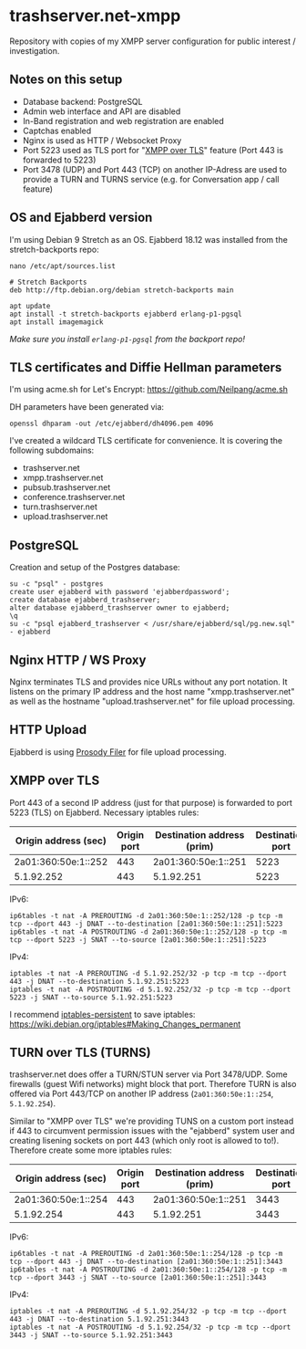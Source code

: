 # trashserver.net-xmpp
Repository with copies of my XMPP server configuration for public interest / investigation.

## Notes on this setup

* Database backend: PostgreSQL
* Admin web interface and API are disabled
* In-Band registration and web registration are enabled
* Captchas enabled
* Nginx is used as HTTP / Websocket Proxy
* Port 5223 used as TLS port for "[XMPP over TLS](https://xmpp.org/extensions/xep-0368.html)" feature (Port 443 is forwarded to 5223)
* Port 3478 (UDP) and Port 443 (TCP) on another IP-Adress are used to provide a TURN and TURNS service (e.g. for Conversation app / call feature)


## OS and Ejabberd version

I'm using Debian 9 Stretch as an OS. Ejabberd 18.12 was installed from the stretch-backports repo:

```
nano /etc/apt/sources.list
```

```
# Stretch Backports
deb http://ftp.debian.org/debian stretch-backports main
```

```
apt update
apt install -t stretch-backports ejabberd erlang-p1-pgsql
apt install imagemagick
```

*Make sure you install ```erlang-p1-pgsql``` from the backport repo!*


## TLS certificates and Diffie Hellman parameters

I'm using acme.sh for Let's Encrypt: https://github.com/Neilpang/acme.sh

DH parameters have been generated via:

```
openssl dhparam -out /etc/ejabberd/dh4096.pem 4096
```

I've created a wildcard TLS certificate for convenience. It is covering the following subdomains:

* trashserver.net
* xmpp.trashserver.net
* pubsub.trashserver.net
* conference.trashserver.net
* turn.trashserver.net
* upload.trashserver.net


## PostgreSQL

Creation and setup of the Postgres database:

```
su -c "psql" - postgres
create user ejabberd with password 'ejabberdpassword';
create database ejabberd_trashserver;
alter database ejabberd_trashserver owner to ejabberd;
\q
su -c "psql ejabberd_trashserver < /usr/share/ejabberd/sql/pg.new.sql" - ejabberd
```


## Nginx HTTP / WS Proxy

Nginx terminates TLS and provides nice URLs without any port notation. It listens on the primary IP address and the host name "xmpp.trashserver.net" as well as the hostname "upload.trashserver.net" for file upload processing.


## HTTP Upload

Ejabberd is using [Prosody Filer](https://github.com/ThomasLeister/prosody-filer) for file upload processing.


## XMPP over TLS

Port 443 of a second IP address (just for that purpose) is forwarded to port 5223 (TLS) on Ejabberd. Necessary iptables rules:

| Origin address (sec)  | Origin port   | Destination address (prim)    | Destination port  |
|-----------------------|---------------|-------------------------------|-------------------|
| 2a01:360:50e:1::252   | 443           | 2a01:360:50e:1::251           | 5223              |
| 5.1.92.252            | 443           | 5.1.92.251                    | 5223              |

IPv6:
```
ip6tables -t nat -A PREROUTING -d 2a01:360:50e:1::252/128 -p tcp -m tcp --dport 443 -j DNAT --to-destination [2a01:360:50e:1::251]:5223
ip6tables -t nat -A POSTROUTING -d 2a01:360:50e:1::252/128 -p tcp -m tcp --dport 5223 -j SNAT --to-source [2a01:360:50e:1::251]:5223
```

IPv4:
```
iptables -t nat -A PREROUTING -d 5.1.92.252/32 -p tcp -m tcp --dport 443 -j DNAT --to-destination 5.1.92.251:5223
iptables -t nat -A POSTROUTING -d 5.1.92.252/32 -p tcp -m tcp --dport 5223 -j SNAT --to-source 5.1.92.251:5223
```

I recommend [iptables-persistent](https://packages.debian.org/stretch/iptables-persistent) to save iptables: https://wiki.debian.org/iptables#Making_Changes_permanent


## TURN over TLS (TURNS)

trashserver.net does offer a TURN/STUN server via Port 3478/UDP. Some firewalls (guest Wifi networks) might block that port. Therefore TURN is also offered via Port 443/TCP on another IP address (`2a01:360:50e:1::254`, `5.1.92.254`).

Similar to "XMPP over TLS" we're providing TUNS on a custom port instead if 443 to circumvent permission issues with the "ejabberd" system user and creating lisening sockets on port 443 (which only root is allowed to to!). Therefore create some more iptables rules:

| Origin address (sec)  | Origin port   | Destination address (prim)    | Destination port  |
|-----------------------|---------------|-------------------------------|-------------------|
| 2a01:360:50e:1::254   | 443           | 2a01:360:50e:1::251           | 3443              |
| 5.1.92.254            | 443           | 5.1.92.251                    | 3443              |

IPv6:
```
ip6tables -t nat -A PREROUTING -d 2a01:360:50e:1::254/128 -p tcp -m tcp --dport 443 -j DNAT --to-destination [2a01:360:50e:1::251]:3443
ip6tables -t nat -A POSTROUTING -d 2a01:360:50e:1::254/128 -p tcp -m tcp --dport 3443 -j SNAT --to-source [2a01:360:50e:1::251]:3443
```

IPv4:
```
iptables -t nat -A PREROUTING -d 5.1.92.254/32 -p tcp -m tcp --dport 443 -j DNAT --to-destination 5.1.92.251:3443
iptables -t nat -A POSTROUTING -d 5.1.92.254/32 -p tcp -m tcp --dport 3443 -j SNAT --to-source 5.1.92.251:3443
```

